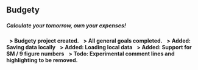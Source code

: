 ## Budgety

##### Calculate your tomorrow, own your expenses!
&nbsp;
**&#62; Budgety project created.**
&nbsp;
**&#62; All general goals completed.**
&nbsp;
**&#62; Added: Saving data locally**
&nbsp;
**&#62; Added: Loading local data**
&nbsp;
**&#62; Added: Support for $M / 9 figure numbers**
&nbsp;
**&#62; Todo: Experimental comment lines and highlighting to be removed.**